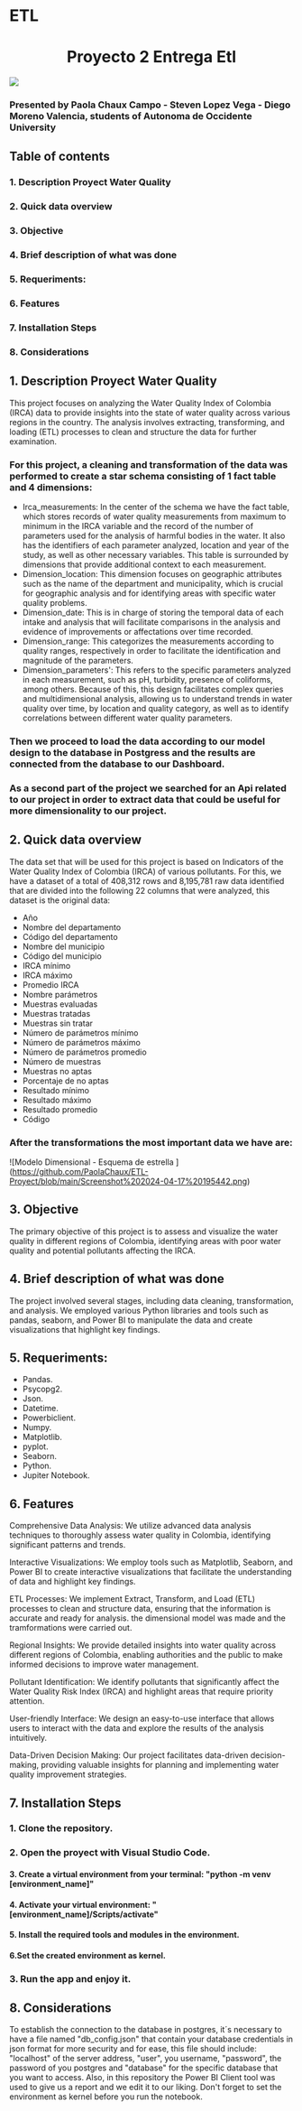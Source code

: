 # ETL
<h1 align="center"> Proyecto 2 Entrega Etl  </h1>
<p align="left">
   <img src="https://img.shields.io/badge/STATUS-FINISHED-green">
   </p>

### Presented by Paola Chaux Campo - Steven Lopez Vega - Diego Moreno Valencia, students of Autonoma de Occidente University 

## Table of contents
### 1. Description Proyect Water Quality
### 2. Quick data overview
### 3. Objective
### 4. Brief description of what was done
### 5. Requeriments:
### 6. Features
### 7. Installation Steps
### 8. Considerations

## 1. Description Proyect Water Quality
 This project focuses on analyzing the Water Quality Index of Colombia (IRCA) data to provide insights into the state of water quality across various regions in the country. The analysis involves extracting, transforming, and loading (ETL) processes to clean and structure the data for further examination.

### For this project, a cleaning and transformation of the data was performed to create a star schema consisting of 1 fact table and 4 dimensions:
* Irca_measurements: In the center of the schema we have the fact table, which stores records of water quality measurements from maximum to minimum in the IRCA variable and the record of the number of parameters used for the analysis of harmful bodies in the water. It also has the identifiers of each parameter analyzed, location and year of the study, as well as other necessary variables. This table is surrounded by dimensions that provide additional context to each measurement. 
* Dimension_location: This dimension focuses on geographic attributes such as the name of the department and municipality, which is crucial for geographic analysis and for identifying areas with specific water quality problems.
* Dimension_date: This is in charge of storing the temporal data of each intake and analysis that will facilitate comparisons in the analysis and evidence of improvements or affectations over time recorded.
* Dimension_range: This categorizes the measurements according to quality ranges, respectively in order to facilitate the identification and magnitude of the parameters.
* Dimension_parameters': This refers to the specific parameters analyzed in each measurement, such as pH, turbidity, presence of coliforms, among others. Because of this, this design facilitates complex queries and multidimensional analysis, allowing us to understand trends in water quality over time, by location and quality category, as well as to identify correlations between different water quality parameters.

### Then we proceed to load the data according to our model design to the database in Postgress and the results are connected from the database to our Dashboard.
### As a second part of the project we searched for an Api related to our project in order to extract data that could be useful for more dimensionality to our project.

## 2. Quick data overview
The data set that will be used for this project is based on Indicators of the Water Quality Index of Colombia (IRCA) of various pollutants. For this, we have a dataset of a total of 408,312 rows and 8,195,781 raw data identified that are divided into the following 22 columns that were analyzed, this dataset is the original data:
* Año
* Nombre del departamento
* Código del departamento
* Nombre del municipio
* Código del municipio
* IRCA mínimo
* IRCA máximo
* Promedio IRCA 
* Nombre parámetros
* Muestras evaluadas
* Muestras tratadas
* Muestras sin tratar
* Número de parámetros mínimo
* Número de parámetros máximo
*  Número de parámetros promedio
* Número de muestras
* Muestras no aptas
* Porcentaje de no aptas
* Resultado mínimo
* Resultado máximo
* Resultado promedio
* Código

### After the transformations the most important data we have are:

<span>![</span><span>Modelo Dimensional - Esquema de estrella </span><span>]</span><span>(</span><span>https://github.com/PaolaChaux/ETL-Proyect/blob/main/Screenshot%202024-04-17%20195442.png</span><span>)</span>

## 3. Objective

The primary objective of this project is to assess and visualize the water quality in different regions of Colombia, identifying areas with poor water quality and potential pollutants affecting the IRCA.

## 4. Brief description of what was done

The project involved several stages, including data cleaning, transformation, and analysis. We employed various Python libraries and tools such as pandas, seaborn, and Power BI to manipulate the data and create visualizations that highlight key findings.

## 5. Requeriments:

* Pandas.
* Psycopg2.
* Json.
* Datetime.
* Powerbiclient. 
* Numpy.
* Matplotlib.
* pyplot.
* Seaborn.
* Python.
* Jupiter Notebook.

## 6. Features

Comprehensive Data Analysis: We utilize advanced data analysis techniques to thoroughly assess water quality in Colombia, identifying significant patterns and trends.

Interactive Visualizations: We employ tools such as Matplotlib, Seaborn, and Power BI to create interactive visualizations that facilitate the understanding of data and highlight key findings.

ETL Processes: We implement Extract, Transform, and Load (ETL) processes to clean and structure data, ensuring that the information is accurate and ready for analysis. the dimensional model was made and the tramformations were carried out.

Regional Insights: We provide detailed insights into water quality across different regions of Colombia, enabling authorities and the public to make informed decisions to improve water management.

Pollutant Identification: We identify pollutants that significantly affect the Water Quality Risk Index (IRCA) and highlight areas that require priority attention.

User-friendly Interface: We design an easy-to-use interface that allows users to interact with the data and explore the results of the analysis intuitively.

Data-Driven Decision Making: Our project facilitates data-driven decision-making, providing valuable insights for planning and implementing water quality improvement strategies.

## 7. Installation Steps

### 1. Clone the repository.
### 2. Open the proyect with Visual Studio Code.
#### 3. Create a virtual environment from your terminal: "python -m venv [environment_name]"
#### 4. Activate your virtual environment: "[environment_name]/Scripts/activate"
#### 5. Install the required tools and modules in the environment.
#### 6.Set the created environment as kernel.
### 3. Run the app and enjoy it.

## 8. Considerations
To establish the connection to the database in postgres, it´s necessary to have a file named "db_config.json" that contain your database credentials in json format for more security and for ease, this file should include: "localhost" of the server address, "user", you username, "password", the password of you postgres and "database" for the specific database that you want to access.
Also, in this repository the Power BI Client tool was used to give us a report and we edit it to our liking.
Don't forget to set the environment as kernel before you run the notebook.





